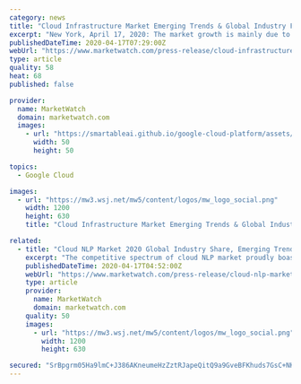 ```yaml
---
category: news
title: "Cloud Infrastructure Market Emerging Trends & Global Industry Forecast to 2025"
excerpt: "New York, April 17, 2020: The market growth is mainly due to the growing deployment of new cloud infrastructure setups"
publishedDateTime: 2020-04-17T07:29:00Z
webUrl: "https://www.marketwatch.com/press-release/cloud-infrastructure-market-emerging-trends-global-industry-forecast-to-2025-2020-04-17"
type: article
quality: 58
heat: 68
published: false

provider:
  name: MarketWatch
  domain: marketwatch.com
  images:
    - url: "https://smartableai.github.io/google-cloud-platform/assets/images/organizations/marketwatch.com-50x50.jpg"
      width: 50
      height: 50

topics:
  - Google Cloud

images:
  - url: "https://mw3.wsj.net/mw5/content/logos/mw_logo_social.png"
    width: 1200
    height: 630
    title: "Cloud Infrastructure Market Emerging Trends & Global Industry Forecast to 2025"

related:
  - title: "Cloud NLP Market 2020 Global Industry Share, Emerging Trends, Growth Rate, Key Vendors To 2024"
    excerpt: "The competitive spectrum of cloud NLP market proudly boasts of some of most acclaimed top-shots, such as Amazon Web Services,"
    publishedDateTime: 2020-04-17T04:52:00Z
    webUrl: "https://www.marketwatch.com/press-release/cloud-nlp-market-2020-global-industry-share-emerging-trends-growth-rate-key-vendors-to-2024-2020-04-17"
    type: article
    provider:
      name: MarketWatch
      domain: marketwatch.com
    quality: 50
    images:
      - url: "https://mw3.wsj.net/mw5/content/logos/mw_logo_social.png"
        width: 1200
        height: 630

secured: "SrBpgrm05Ha9lmC+J386AKneumeHzZztRJapeQitQ9a9GveBFKhuds7GsC+NKR26D+kIyKqzuSm0MQ6DvTWbgMtTmWqC6FlqJlAIecI7LJidHu40mQanNeK9jK3u9LqTyS1xM1/09j/r/8+BbAfQBzBUpnyYQQaDihIkGR4Ec2pNcQ8bX/rZkQzctSe5ZiiBJP5rbb8ww2bxfcNH9IJOIe+xRSbNcKwYvoeW0eaQKdeZJoBtX0O62wHjuFWMizn+B9xTohQV+5lawOgfUt5Y4pcVsUL6PIJ5UgOHPokxs4es/2dVgQMcr21KrlQX7Xby;85MPx3/1JuJ7tw43Vn1wqg=="
---
```



